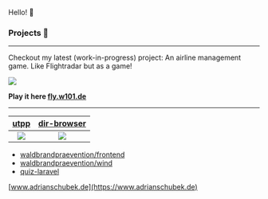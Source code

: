 
Hello! 👋
### Projects 🚀
<!-- - [Quiz](https://quiz.adriansoftware.de/) *Backend:* **Laravel**. *Frontend:* **Alpine.js** + **Bulma** (CSS).
  <details>
    <summary>Screenshots</summary>
  
    ![image](https://user-images.githubusercontent.com/19362349/201469744-77ede9af-245b-4a03-bfb4-b5c5e82ff8f1.png)
  
  </details> -->
<hr/>
Checkout my latest (work-in-progress) project: An airline management game. Like Flightradar but as a game!

[![](https://github.com/adrianschubek/adrianschubek/assets/19362349/c5adc8e1-8546-40dd-a8c5-c504aaa24020)](https://fly.w101.de)

**Play it here [fly.w101.de](https://fly.w101.de)**
<hr/>

[utpp](https://utpp.adriansoftware.de)|[dir-browser](https://dir.adriansoftware.de)|
:---:|:---:
[![](https://github.com/adrianschubek/utpp/blob/main/utpp.png)](https://utpp.adriansoftware.de) | [![](https://user-images.githubusercontent.com/19362349/235147277-d57df505-33b8-4127-a3b9-abf6ad10633d.png)](https://dir.adriansoftware.de)

- [waldbrandpraevention/frontend](https://github.com/waldbrandpraevention/frontend)
- [waldbrandpraevention/wind](https://github.com/waldbrandpraevention/wind)
- [quiz-laravel](https://github.com/adrianschubek/quiz-laravel)

[www.adrianschubek.de](https://www.adrianschubek.de)
